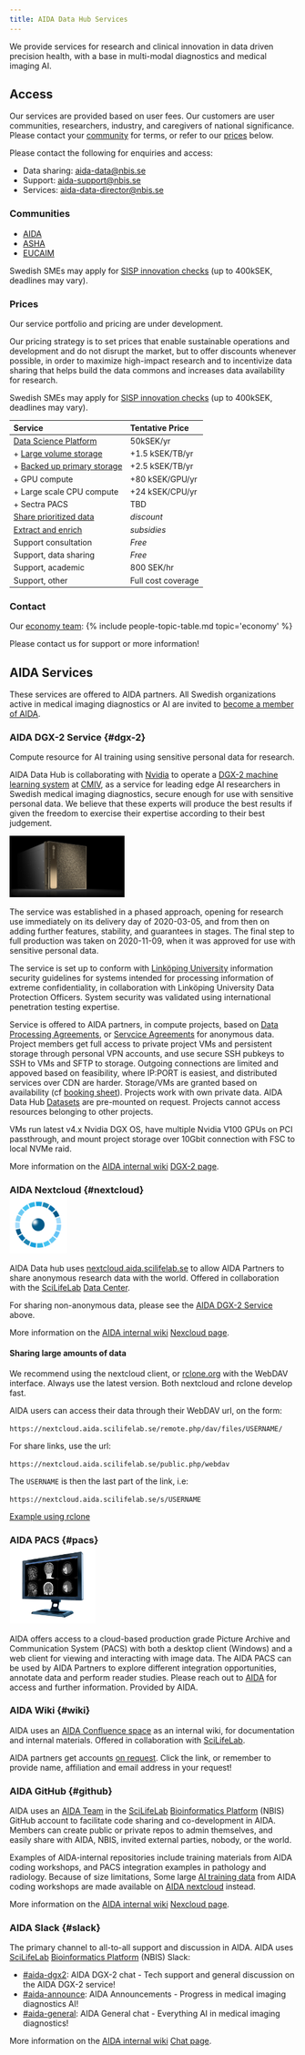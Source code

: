 ```yaml
---
title: AIDA Data Hub Services
---
```

We provide services for research and clinical innovation in data driven precision health, with a base in multi-modal diagnostics and medical imaging AI.

## Access
Our services are provided based on user fees. Our customers are user communities,
researchers, industry, and caregivers of national significance.
Please contact your [community](#communities) for terms, or refer to our [prices](#prices) below.

Please contact the following for enquiries and access:
* Data sharing: [aida-data@nbis.se](mailto:aida-data@nbis.se)
* Support: [aida-support@nbis.se](mailto:aida-support@nbis.se)
* Services: [aida-data-director@nbis.se](mailto:aida-data-director@nbis.se)

### Communities

* [AIDA](https://medtech4health.se/aida-en)
* [ASHA](https://www.vinnova.se/p/anvanda-standardiserade-halsodata-som-accelerator-for-att-starka-innovation-och-framtidens-halso--och-sjukvard/)
* [EUCAIM](https://cancerimage.eu/)

Swedish SMEs may apply for [SISP innovation checks](https://www.sisp.se/innovationscheckar) (up to 400kSEK, deadlines may vary).

### Prices
Our service portfolio and pricing are under development.

Our pricing strategy is to set prices that enable sustainable operations and
development and do not disrupt the market, but to offer discounts whenever
possible, in order to maximize high-impact research and to incentivize data
sharing that helps build the data commons and increases data availability for
research.

Swedish SMEs may apply for [SISP innovation checks](https://www.sisp.se/innovationscheckar) (up to 400kSEK, deadlines may vary).

<style>
.main-content table th, thead, .main-content table th, .main-content table td {
   border: none;
   text-align: left;
}
</style>

| Service                     | Tentative Price       |
|-----------------------------|-----------------------|
| [Data Science Platform](../data-science-platform/#base-service)             | 50kSEK/yr          |
| + [Large volume storage](../data-science-platform/#sd-large-storage)        | +1.5 kSEK/TB/yr    |
| + [Backed up primary storage](../data-science-platform/#sd-primary-storage) | +2.5 kSEK/TB/yr    |
| + GPU compute               | +80 kSEK/GPU/yr       | <!--FIXME: Maybe we should rephrase (GPU/CPU) in terms of flavors?-->
| + Large scale CPU compute   | +24 kSEK/CPU/yr       | <!--FIXME: "/CPU" may not be the best unit? -->
| + Sectra PACS               | TBD                   |
| [Share prioritized data](../services/data-sharing/) | *discount*     
| [Extract and enrich](../services/extract-enrich/)   | *subsidies*  
| Support consultation        | *Free*                |
| Support, data sharing       | *Free*                |
| Support, academic           | 800 SEK/hr            | [NBIS User fee track](https://nbis.se/services/bioinformatics) |
| Support, other              | Full cost coverage    |

### Contact
Our [economy team](../people#economy):
{% include people-topic-table.md topic='economy' %}

Please contact us for support or more information!

## AIDA Services
These services are offered to AIDA partners. All Swedish organizations active in
medical imaging diagnostics or AI are invited to [become a member of AIDA](/about/engagements/aida#join).

### AIDA DGX-2 Service {#dgx-2}
Compute resource for AI training using sensitive personal data for research.

AIDA Data Hub is collaborating with [Nvidia](https://nvidia.com) to operate a
[DGX-2 machine learning system](https://www.nvidia.com/en-us/data-center/dgx-2/)
at [CMIV](https://liu.se/cmiv), as a service for leading edge AI researchers in
Swedish medical imaging diagnostics, secure enough for use with sensitive
personal data. We believe that these experts will produce the best results if
given the freedom to exercise their expertise according to their best judgement.

<img alt="Nvidia DGX-2 Machine learning system" src="/assets/images/dgx-2.png" width="40%" class="right"/>

The service was established in a phased approach, opening for research use
immediately on its delivery day of 2020-03-05, and from then on adding further
features, stability, and guarantees in stages. The final step to full production
was taken on 2020-11-09, when it was approved for use with sensitive personal data.

The service is set up to conform with [Linköping University](https:/liu.se/)
information security guidelines for systems intended for processing information
of extreme confidentiality, in collaboration with Linköping University Data
Protection Officers. System security was validated using international
penetration testing expertise.

Service is offered to AIDA partners, in compute projects, based on
[Data Processing Agreements](https://docs.google.com/document/d/1sGc8K7Q3sTTwCIYPhmvA8GHN0gb8cic1km8wwXuvWbI/edit#),
or [Servcice Agreements](https://drive.google.com/file/d/12AOYf8boZoOu5HUXaXPjQd641tMprzdz/view)
for anonymous data. Project members get full access to private project VMs and
persistent storage through personal VPN accounts, and use secure SSH pubkeys to
SSH to VMs and SFTP to storage. Outgoing connections are limited and appoved
based on feasibility, where IP:PORT is easiest, and distributed services over
CDN are harder. Storage/VMs are granted based on availability
(cf [booking sheet](https://docs.google.com/spreadsheets/d/1wA7H3Uh53ADVYptiQWXROnMD67HvPOAwSvW20EnzlFM/edit#gid=254337069)).
Projects work with own private data. AIDA Data Hub [Datasets](/datasets) are
pre-mounted on request. Projects cannot access resources belonging to other
projects.

VMs run latest v4.x Nvidia DGX OS, have multiple Nvidia V100 GPUs on PCI
passthrough, and mount project storage over 10Gbit connection with FSC to local
NVMe raid.

More information on the [AIDA internal wiki](#wiki)
[DGX-2 page](https://scilifelab.atlassian.net/wiki/spaces/aida/pages/1235189793/AIDA+DGX-2+Service).

### AIDA Nextcloud {#nextcloud}
<img alt="AIDA nextcloud" src="/assets/icons/aida-icon.png" width="20%" class="right" style="margin-top: -2ex;"/>

AIDA Data hub uses [nextcloud.aida.scilifelab.se](https://nextcloud.aida.scilifelab.se)
to allow AIDA Partners to share anonymous research data with the world. Offered
in collaboration with the [SciLifeLab](https://scilifelab.se)
[Data Center](https://scilifelab.se/data).

For sharing non-anonymous data, please see the [AIDA DGX-2 Service](#dgx-2) above.

More information on the [AIDA internal wiki](#wiki)
[Nexcloud page](https://scilifelab.atlassian.net/wiki/spaces/aida/pages/1239678997/Nextcloud).

#### Sharing large amounts of data
We recommend using the nextcloud client, or [rclone.org](https://rclone.org) with the WebDAV interface.
Always use the latest version. Both nextcloud and rclone develop fast.

AIDA users can access their data through their WebDAV url, on the form:

`https://nextcloud.aida.scilifelab.se/remote.php/dav/files/USERNAME/`

For share links, use the url:

`https://nextcloud.aida.scilifelab.se/public.php/webdav`

The `USERNAME` is then the last part of the link, i.e:

`https://nextcloud.aida.scilifelab.se/s/USERNAME`

[Example using rclone](/about/help/#example)

### AIDA PACS {#pacs}
<img alt="Picture Archive and Communication System" src="/assets/images/pacs.png" width="30%" class="right" style="margin-top: -2ex; transform: scaleX(-1);"/>

AIDA offers access to a cloud-based production grade
Picture Archive and Communication System (PACS) with both a desktop client (Windows) and a web client for viewing and interacting
with image data. The AIDA PACS can be used by AIDA Partners to explore different
integration opportunities, annotate data and perform reader studies. Please reach
out to [AIDA](mailto:aida@nbis.se) for access and further information.
Provided by AIDA.

### AIDA Wiki {#wiki}
AIDA uses an [AIDA Confluence space](https://scilifelab.atlassian.net/wiki/spaces/aida)
as an internal wiki, for documentation and internal materials. Offered in
collaboration with [SciLifeLab](https://scilifelab.se).

AIDA partners get accounts
[on request](mailto:aida@nbis.se?subject=New%20AIDA%20wiki%20account%3F&body=Hi!%0D%0A%0D%0ACan%20I%20please%20have%20an%20AIDA%20wiki%20account%3F%0D%0A%0D%0AName%3A%20...%0D%0AAffiliation%3A%20...%0D%0AEmail%3A%20...%20(cc%20here)%0D%0A%0D%0A%2FMY_NAME).
Click the link, or remember to provide name, affiliation and email address
in your request!

### AIDA GitHub {#github}
AIDA uses an [AIDA Team](https://github.com/orgs/NBISweden/teams/aida/) in the
[SciLifeLab](https://scilifelab.se) [Bioinformatics Platform](https://nbis.se)
(NBIS) GitHub account to facilitate code sharing and co-development in AIDA.
Members can create public or private repos to admin themselves, and easily share
with AIDA, NBIS, invited external parties, nobody, or the world.

Examples of AIDA-internal repositories include training materials from AIDA coding
workshops, and PACS integration examples in pathology and radiology. Because of
size limitations, Some large
[AI training data](https://nextcloud.aida.scilifelab.se/apps/files/?dir=/AIDA/Training%20materials&fileid=31886)
from AIDA coding workshops are made available on [AIDA nextcloud](#nextcloud)
instead.

More information on the [AIDA internal wiki](#wiki)
[Nexcloud page](https://scilifelab.atlassian.net/wiki/spaces/aida/pages/1239678997/Nextcloud).

### AIDA Slack {#slack}
The primary channel to all-to-all support and discussion in AIDA.
AIDA uses [SciLifeLab](https://scilifelab.se) [Bioinformatics Platform](https://nbis.se)
(NBIS) Slack:

* [#aida-dgx2](https://nbisweden.slack.com/archives/C01S39EQ9S9): AIDA DGX-2 chat - Tech support and general discussion on the AIDA DGX-2 service!
* [#aida-announce](https://nbisweden.slack.com/archives/C01S6HPGYAX): AIDA Announcements - Progress in medical imaging diagnostics AI!
* [#aida-general](https://nbisweden.slack.com/archives/C01S6HASR5Z): AIDA General chat - Everything AI in medical imaging diagnostics!

More information on the [AIDA internal wiki](#wiki)
[Chat page](https://scilifelab.atlassian.net/wiki/spaces/aida/pages/1239285826/Chat).
